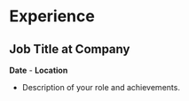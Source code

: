 # Experience

## Job Title at Company
**Date** - **Location**
- Description of your role and achievements.

